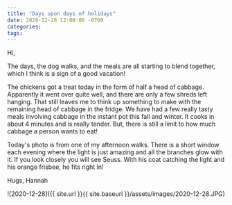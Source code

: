 ```yaml
---
title: "Days upon days of holidays"
date: 2020-12-28 12:00:00 -0700
categories:
tags:
---
```


Hi,

The days, the dog walks, and the meals are all starting to blend together, which I think is a sign of a good vacation! 

The chickens got a treat today in the form of half a head of cabbage. Apparently it went over quite well, and there are only a few shreds left hanging. That still leaves me to think up something to make with the remaining head of cabbage in the fridge. We have had a few really tasty meals involving cabbage in the instant pot this fall and winter. It cooks in about 4 minutes and is really tender. But, there is still a limit to how much cabbage a person wants to eat!

Today's photo is from one of my afternoon walks. There is a short window each evening where the light is just amazing and all the branches glow with it. If you look closely you will see Seuss. With his coat catching the light and his orange frisbee, he fits right in!

Hugs,
Hannah

![2020-12-28]({{ site.url }}{{ site.baseurl }}/assets/images/2020-12-28.JPG)
